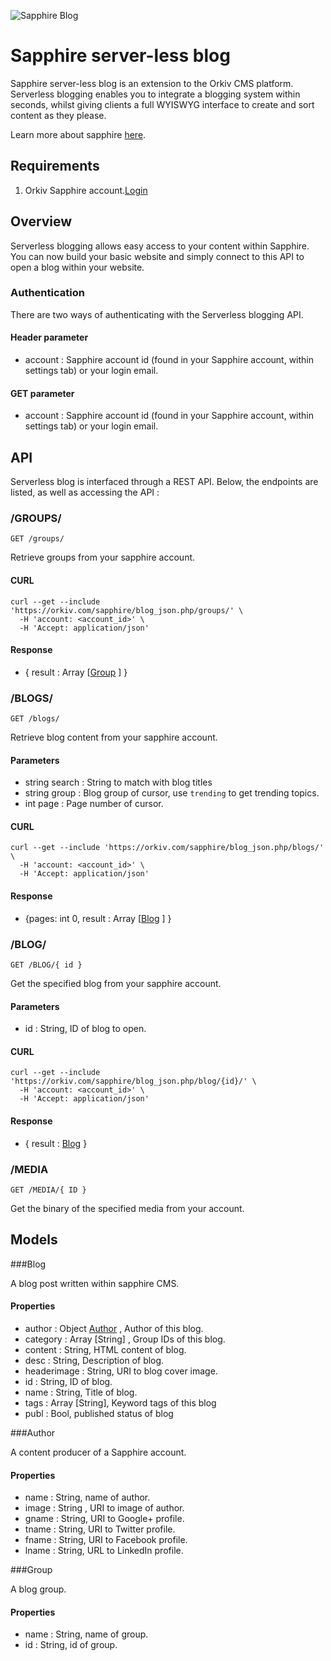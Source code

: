 ![Sapphire Blog](https://orkiv.com/sapphire/bloglogo.png)

# Sapphire server-less blog

Sapphire server-less blog is an extension to the Orkiv CMS platform. Serverless blogging enables you to integrate a blogging system within seconds, whilst giving clients a full WYISWYG interface to create and sort content as they please. 

Learn more about sapphire [here](https://orkiv.com/sapphire-web).

## Requirements

1. Orkiv Sapphire account.[Login](https://orkiv.com/sapphire)

## Overview

Serverless blogging  allows easy access to your content within Sapphire. You can now build your basic website and simply connect to this API to open a blog within your website. 


### Authentication

There are two ways of authenticating with the Serverless blogging API.

#### Header parameter

 - account : Sapphire account id (found in your Sapphire account, within settings tab) or your login email.

#### GET parameter

- account : Sapphire account id (found in your Sapphire account, within settings tab) or your login email.

## API 

Serverless blog is interfaced through a REST API. Below, the endpoints are listed, as well as accessing the API :

### /GROUPS/

	GET /groups/
Retrieve groups from your sapphire account.

#### CURL 

	curl --get --include 'https://orkiv.com/sapphire/blog_json.php/groups/' \
	  -H 'account: <account_id>' \
	  -H 'Accept: application/json'
	  
#### Response 

- { result : Array [[Group](#group) ] }

### /BLOGS/

	GET /blogs/

Retrieve blog content from your sapphire account. 

#### Parameters

- string search : String to match with blog titles
- string group : Blog group of cursor, use `trending` to get trending topics.
- int page : Page number of cursor.

#### CURL 

	curl --get --include 'https://orkiv.com/sapphire/blog_json.php/blogs/' \
	  -H 'account: <account_id>' \
	  -H 'Accept: application/json'
	  
#### Response 

- {pages: int 0, result : Array [[Blog](#blog) ] }



### /BLOG/

	GET /BLOG/{ id }

Get the specified blog from your sapphire account.

#### Parameters

- id : String, ID of blog to open.

#### CURL 

	curl --get --include 'https://orkiv.com/sapphire/blog_json.php/blog/{id}/' \
	  -H 'account: <account_id>' \
	  -H 'Accept: application/json'
	  
#### Response 

- { result : [Blog](#blog)  }

### /MEDIA

	GET /MEDIA/{ ID }

Get the binary of the specified media from your account.


## Models

###Blog

A blog post written within sapphire CMS.

#### Properties

- author : Object [Author](#author) , Author of this blog.
- category : Array [String] , Group IDs of this blog.
- content : String, HTML content of blog.
- desc : String, Description of blog.
- headerimage : String, URI to blog cover image.
- id : String, ID of blog.
- name : String, Title of blog.
- tags : Array [String], Keyword tags of this blog
- publ : Bool, published status of blog


###Author

A content producer of a Sapphire account.

#### Properties

- name : String, name of author.
- image : String , URI to image of author.
- gname : String, URI to Google+ profile.
- tname : String, URI to Twitter profile.
- fname : String, URI to Facebook profile.
- lname : String, URL to LinkedIn profile.


###Group

A blog group.

#### Properties

- name : String, name of group.
- id : String, id of group.
